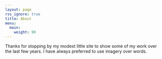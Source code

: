 ```yaml
---
layout: page
rss_ignore: true
title: About
menu:
  main:
    weight: 90
---
```


Thanks for stopping by my modest little site to show some of my work over the last few years. I have always preferred to use imagery over words.
